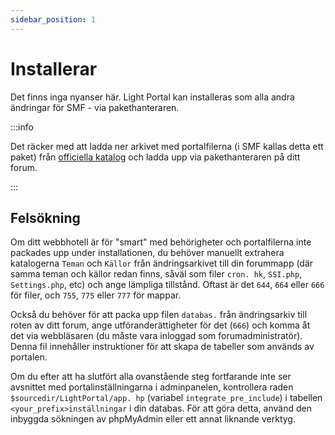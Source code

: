 ```yaml
---
sidebar_position: 1
---
```


# Installerar
Det finns inga nyanser här. Light Portal kan installeras som alla andra ändringar för SMF - via pakethanteraren.

:::info

Det räcker med att ladda ner arkivet med portalfilerna (i SMF kallas detta ett paket) från [officiella katalog](https://custom.simplemachines.org/mods/index.php?mod=4244) och ladda upp via pakethanteraren på ditt forum.

:::

## Felsökning
Om ditt webbhotell är för "smart" med behörigheter och portalfilerna inte packades upp under installationen, du behöver manuellt extrahera katalogerna `Teman` och `Källor` från ändringsarkivet till din forummapp (där samma teman och källor redan finns, såväl som filer `cron. hk`, `SSI.php`, `Settings.php`, etc) och ange lämpliga tillstånd. Oftast är det `644`, `664` eller `666` för filer, och `755`, `775` eller `777` för mappar.

Också du behöver för att packa upp filen `databas.` från ändringsarkiv till roten av ditt forum, ange utföranderättigheter för det (`666`) och komma åt det via webbläsaren (du måste vara inloggad som forumadministratör). Denna fil innehåller instruktioner för att skapa de tabeller som används av portalen.

Om du efter att ha slutfört alla ovanstående steg fortfarande inte ser avsnittet med portalinställningarna i adminpanelen, kontrollera raden `$sourcedir/LightPortal/app. hp` (variabel `integrate_pre_include`) i tabellen `<your_prefix>inställningar` i din databas. För att göra detta, använd den inbyggda sökningen av phpMyAdmin eller ett annat liknande verktyg.
